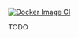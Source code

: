 [![Docker Image CI](https://github.com/ptorsten/aw-gateway-rs/actions/workflows/docker-image.yml/badge.svg)](https://github.com/ptorsten/aw-gateway-rs/actions/workflows/docker-image.yml)


TODO
